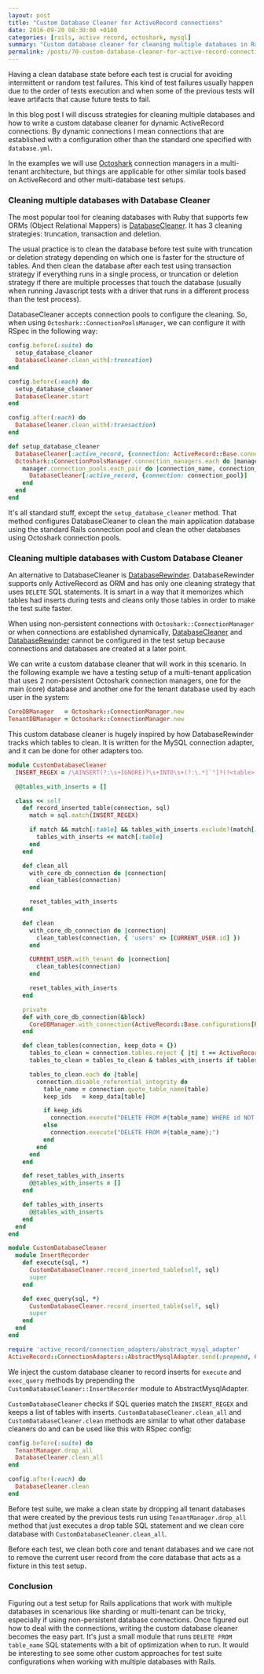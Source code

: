 ```yaml
---
layout: post
title: "Custom Database Cleaner for ActiveRecord connections"
date: 2016-09-20 08:30:00 +0100
categories: [rails, active record, octoshark, mysql]
summary: "Custom database cleaner for cleaning multiple databases in Rails applications when using dynamic ActiveRecord connections."
permalink: /posts/70-custom-database-cleaner-for-active-record-connections
---
```


Having a clean database state before each test is crucial for avoiding intermittent or random test failures. This kind of test failures usually happen due to the order of tests execution and when some of the previous tests will leave artifacts that cause future tests to fail.

In this blog post I will discuss strategies for cleaning multiple databases and how to write a custom database cleaner for dynamic ActiveRecord connections. By dynamic connections I mean connections that are established with a configuration other than the standard one specified with `database.yml`.

In the examples we will use [Octoshark](/posts/69-managing-activerecord-connections-with-octoshark) connection managers in a multi-tenant architecture, but things are applicable for other similar tools based on ActiveRecord and other multi-database test setups.


### Cleaning multiple databases with Database Cleaner

The most popular tool for cleaning databases with Ruby that supports few ORMs (Object Relational Mappers) is [DatabaseCleaner](https://github.com/DatabaseCleaner/database_cleaner). It has 3 cleaning strategies: truncation, transaction and deletion.

The usual practice is to clean the database before test suite with truncation or deletion strategy depending on which one is faster for the structure of tables. And then clean the database after each test using transaction strategy if everything runs in a single process, or truncation or deletion strategy if there are multiple processes that touch the database (usually when running Javascript tests with a driver that runs in a different process than the test process).

DatabaseCleaner accepts connection pools to configure the cleaning. So, when using `Octoshark::ConnectionPoolsManager`, we can configure it with RSpec in the following way:


```ruby
config.before(:suite) do
  setup_database_cleaner
  DatabaseCleaner.clean_with(:truncation)
end

config.before(:each) do
  setup_database_cleaner
  DatabaseCleaner.start
end

config.after(:each) do
  DatabaseCleaner.clean_with(:transaction)
end

def setup_database_cleaner
  DatabaseCleaner[:active_record, {connection: ActiveRecord::Base.connection_pool}]
  Octoshark::ConnectionPoolsManager.connection_managers.each do |manager|
    manager.connection_pools.each_pair do |connection_name, connection_pool|
      DatabaseCleaner[:active_record, {connection: connection_pool}]
    end
  end
end
```

It's all standard stuff, except the `setup_database_cleaner` method. That method configures DatabaseCleaner to clean the main application database using the standard Rails connection pool and clean the other databases using Octoshark connection pools.


### Cleaning multiple databases with Custom Database Cleaner

An alternative to DatabaseCleaner is [DatabaseRewinder](https://github.com/amatsuda/database_rewinder). DatabaseRewinder supports only ActiveRecord as ORM and has only one cleaning strategy that uses `DELETE` SQL statements. It is smart in a way that it memorizes which tables had inserts during tests and cleans only those tables in order to make the test suite faster.

When using non-persistent connections with `Octoshark::ConnectionManager` or when connections are established dynamically, [DatabaseCleaner](https://github.com/DatabaseCleaner/database_cleaner/blob/master/lib/database_cleaner/active_record/base.rb#L17) and [DatabaseRewinder](https://github.com/amatsuda/database_rewinder/blob/4d3d6da5bcefe21edfe01615449858c98e283f50/lib/database_rewinder.rb#L15) cannot be configured in the test setup because connections and databases are created at a later point.

We can write a custom database cleaner that will work in this scenario. In the following example we have a testing setup of a multi-tenant application that uses 2 non-persistent Octoshark connection managers, one for the main (core) database and another one for the tenant database used by each user in the system:

```ruby
CoreDBManager   = Octoshark::ConnectionManager.new
TenantDBManager = Octoshark::ConnectionManager.new
```

This custom database cleaner is hugely inspired by how DatabaseRewinder tracks which tables to clean. It is written for the MySQL connection adapter, and it can be done for other adapters too.

```ruby
module CustomDatabaseCleaner
  INSERT_REGEX = /\AINSERT(?:\s+IGNORE)?\s+INTO\s+(?:\.*[`"]?(?<table>[^.\s`"]+)[`"]?)*/i

  @@tables_with_inserts = []

  class << self
    def record_inserted_table(connection, sql)
      match = sql.match(INSERT_REGEX)

      if match && match[:table] && tables_with_inserts.exclude?(match[:table])
        tables_with_inserts << match[:table]
      end
    end

    def clean_all
      with_core_db_connection do |connection|
        clean_tables(connection)
      end

      reset_tables_with_inserts
    end

    def clean
      with_core_db_connection do |connection|
        clean_tables(connection, { 'users' => [CURRENT_USER.id] })
      end

      CURRENT_USER.with_tenant do |connection|
        clean_tables(connection)
      end

      reset_tables_with_inserts
    end

    private
    def with_core_db_connection(&block)
      CoreDBManager.with_connection(ActiveRecord::Base.configurations[Rails.env].symbolize_keys, &block)
    end

    def clean_tables(connection, keep_data = {})
      tables_to_clean = connection.tables.reject { |t| t == ActiveRecord::Migrator.schema_migrations_table_name }
      tables_to_clean = tables_to_clean & tables_with_inserts if tables_with_inserts.present?

      tables_to_clean.each do |table|
        connection.disable_referential_integrity do
          table_name = connection.quote_table_name(table)
          keep_ids   = keep_data[table]

          if keep_ids
            connection.execute("DELETE FROM #{table_name} WHERE id NOT IN (#{keep_ids.join(',')});")
          else
            connection.execute("DELETE FROM #{table_name};")
          end
        end
      end
    end

    def reset_tables_with_inserts
      @@tables_with_inserts = []
    end

    def tables_with_inserts
      @@tables_with_inserts
    end
  end
end

module CustomDatabaseCleaner
  module InsertRecorder
    def execute(sql, *)
      CustomDatabaseCleaner.record_inserted_table(self, sql)
      super
    end

    def exec_query(sql, *)
      CustomDatabaseCleaner.record_inserted_table(self, sql)
      super
    end
  end
end

require 'active_record/connection_adapters/abstract_mysql_adapter'
ActiveRecord::ConnectionAdapters::AbstractMysqlAdapter.send(:prepend, CustomDatabaseCleaner::InsertRecorder)
```

We inject the custom database cleaner to record inserts for `execute` and `exec_query` methods by prepending the `CustomDatabaseCleaner::InsertRecorder` module to AbstractMysqlAdapter.

`CustomDatabaseCleaner` checks if SQL queries match the `INSERT_REGEX` and keeps a list of tables with inserts. `CustomDatabaseCleaner.clean_all` and `CustomDatabaseCleaner.clean` methods are similar to what other database cleaners do and can be used like this with RSpec config:


```ruby
config.before(:suite) do
  TenantManager.drop_all
  DatabaseCleaner.clean_all
end

config.after(:each) do
  DatabaseCleaner.clean
end
```

Before test suite, we make a clean state by dropping all tenant databases that were created by the previous tests run using `TenantManager.drop_all` method that just executes a drop table SQL statement and we clean core database with `CustomDatabaseCleaner.clean_all`.

Before each test, we clean both core and tenant databases and we care not to remove the current user record from the core database that acts as a fixture in this test setup.


### Conclusion

Figuring out a test setup for Rails applications that work with multiple databases in scenarious like sharding or multi-tenant can be tricky, especially if using non-persistent database connections. Once figured out how to deal with the connections, writing the custom database cleaner becomes the easy part. It's just a small module that runs `DELETE FROM table_name` SQL statements with a bit of optimization when to run. It would be interesting to see some other custom approaches for test suite configurations when working with multiple databases with Rails.
